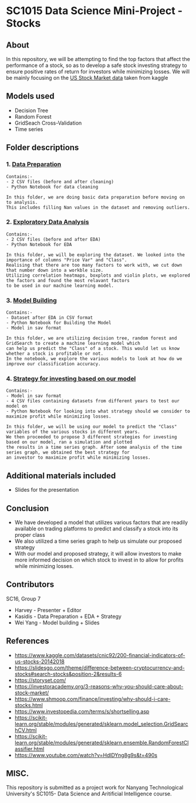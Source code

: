 # SC1015 Data Science Mini-Project - Stocks

## About
In this repository, we will be attempting to find the top factors that affect the performance of a stock, so as to develop a safe stock investing strategy to ensure positive rates of return for investors while minimizing losses. We will be mainly focusing on the [US Stock Market data](https://www.kaggle.com/datasets/cnic92/200-financial-indicators-of-us-stocks-20142018) taken from kaggle

## Models used
- Decision Tree
- Random Forest
- GridSeach Cross-Validation
- Time series

## Folder descriptions

### 1. [Data Preparation](https://github.com/weicocogoat/SC1015-Mini-Project/tree/master/1%20data%20preparation)

    Contains:- 
    - 2 CSV files (before and after cleaning)
    - Python Notebook for data cleaning
    
    In this folder, we are doing basic data preparation before moving on to analysis. 
    This includes filling Nan values in the dataset and removing outliers.
   
### 2. [Exploratory Data Analysis](https://github.com/weicocogoat/SC1015-Mini-Project/tree/master/2%20EDA)

    Contains:-
    - 2 CSV files (before and after EDA)
    - Python Notebook for EDA
    
    In this folder, we will be exploring the dataset. We looked into the importance of columns "Price Var" and "Class". 
    Realising that there are too many factors to work with, we cut down that number down into a workble size.
    Utilizing correlation heatmaps, boxplots and violin plots, we explored the factors and found the most relavant factors
    to be used in our machine learning model.
  
### 3. [Model Building](https://github.com/weicocogoat/SC1015-Mini-Project/tree/master/3%20ML)

    Contains:-
    - Dataset after EDA in CSV format
    - Python Notebook for Building the Model
    - Model in sav format
    
    In this folder, we are utilizing decision tree, random forest and GridSearch to create a machine learning model which
    can help us predict the "Class" of a stock. This would let us know whether a stock is profitable or not.
    In the notebook, we explore the various models to look at how do we improve our classification accuracy.
    
### 4. [Strategy for investing based on our model](https://github.com/weicocogoat/SC1015-Mini-Project/tree/master/4%20strategy)
    
    Contains:-
    - Model in sav format
    - 4 CSV files containing datasets from different years to test our model on
    - Python Notebook for looking into what strategy should we consider to maximize profit while minimizing losses.
    
    In this folder, we will be using our model to predict the "Class" variables of the various stocks in different years.
    We then proceeded to propose 3 different strategies for investing based on our model, ran a simulation and plotted 
    the results in a time series graph. After some analysis of the time series graph, we obtained the best strategy for 
    an investor to maximize profit while minimizing losses.

## Additional materials included
- Slides for the presentation

## Conclusion
- We have developed a model that utilizes various factors that are readily available on trading platforms to predict and classify a stock into its proper class
- We also utilized a time series graph to help us simulate our proposed strategy
- With our model and proposed strategy, it will allow investors to make more informed decision on which stock to invest in to allow for profits while minimizing losses.
    
## Contributors
SC16, Group 7
- Harvey - Presenter + Editor
- Kasidis - Data Preparation + EDA + Strategy
- Wei Yang - Model building + Slides

## References
- <https://www.kaggle.com/datasets/cnic92/200-financial-indicators-of-us-stocks-20142018>
- <https://slidesgo.com/theme/difference-between-cryptocurrency-and-stocks#search-stocks&position-2&results-6>
- <https://storyset.com/>
- <https://investoracademy.org/3-reasons-why-you-should-care-about-stock-market/>
- <https://www.shmoop.com/finance/investing/why-should-i-care-stocks.html>
- <https://www.investopedia.com/terms/s/shortselling.asp>
- <https://scikit-learn.org/stable/modules/generated/sklearn.model_selection.GridSearchCV.html>
- <https://scikit-learn.org/stable/modules/generated/sklearn.ensemble.RandomForestClassifier.html>
- <https://www.youtube.com/watch?v=HdlDYng8g9s&t=490s>

## MISC.
This repository is submitted as a project work for Nanyang Technological University's SC1015- Data Science and Aritificial Intelligence course.
